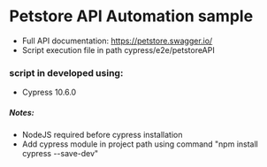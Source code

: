 # Petstore API Automation sample
- Full API documentation: https://petstore.swagger.io/
- Script execution file in path cypress/e2e/petstoreAPI

### script in developed using:
- Cypress 10.6.0

##### Notes:
- NodeJS required before cypress installation
- Add cypress module in project path using command "npm install cypress --save-dev"
